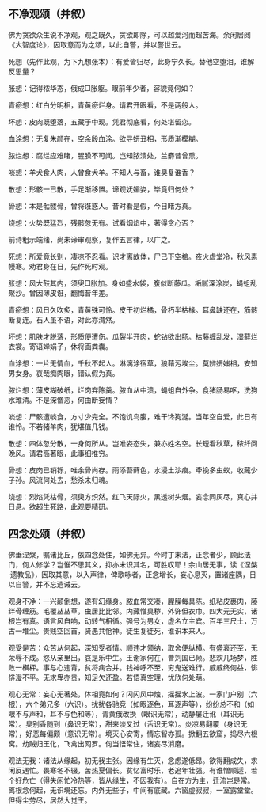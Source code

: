 ## 不净观颂（并叙）

佛为贪欲众生说不净观，观之既久，贪欲即除，可以越爱河而超苦海。余闲居阅《大智度论》，因取意而为之颂，以此自警，并以警世云。

死想（先作此观，为下九想张本）：有爱皆归尽，此身宁久长。替他空堕泪，谁解反思量？

胀想：记得秾华态，俄成□胀躯。眼前年少者，容貌竟何如？

青瘀想：红白分明相，青黄瘀烂身。请君开眼看，不是两般人。

坏想：皮肉既堕落，五藏于中现。凭君彻底看，何处堪留恋。

血涂想：无复朱颜在，空余殷血涂。欲寻妍丑相，形质渐模糊。

脓烂想：腐烂应难睹，腥臊不可闻。岂知脓溃处，兰麝昔曾熏。

啖想：羊犬食人肉，人曾食犬羊。不知人与畜，谁臭复谁香？

散想：形骸一已散，手足渐移置。谛观妩媚姿，毕竟归何处？

骨想：本是骷髅骨，曾将诳惑人。昔时看是假，今日睹方真。

烧想：火势既猛烈，残骸忽无有。试看烟焰中，著得贪心否？

前诗粗示端绪，尚未谛审观察，复作五言律，以广之。

死想：所爱竟长别，凄凉不忍看。识才离故体，尸已下空棺。夜火虚堂冷，秋风素幔寒。劝君身在日，先作死时观。

胀想：风大鼓其内，须臾□胀加。身如盛水袋，腹似断藤瓜。垢腻深涂炭，蝇蛆乱聚沙。曾因薄皮诳，翻悔昔年差。

青瘀想：风日久吹炙，青黄殊可怜。皮干初烂橘，骨朽半枯椽。耳鼻缺还在，筋骸断复连。石人虽不语，对此亦潸然。

坏想：肌肤才脱落，形质便遭伤。瓜裂半开肉，蛇钻欲出肠。枯藤缠乱发，湿藓烂衣裳。寄语婵娟子，休将画粪囊。

血涂想：一片无情血，千秋不起人。淋漓涂宿草，狼藉污埃尘。莫辨妍媸相，安知男女身。哀哉痴肉眼，错认假为真。

脓烂想：薄皮糊破纸，烂肉弃陈羹。脓血从中溃，蝇蛆自外争。食猪肠易呕，洗狗水难清。不是深憎恶，何由断妄情？

啖想：尸骸遭啖食，方寸少完全。不饱饥鸟腹，难干馋狗涎。当年空自爱，此日有谁怜。不若猪羊肉，犹堪值几钱。

散想：四体忽分散，一身何所从。岂唯姿态失，兼亦姓名空。长短看秋草，秾纤问晚风。请君高著眼，此事细推穷。

骨想：皮肉已销铄，唯余骨尚存。雨添苔藓色，水浸土沙痕。牵挽多虫蚁，收藏少子孙。风流何处去，愁杀未归魂。

烧想：烈焰凭枯骨，须臾方炽然。红飞天际火，黑透树头烟。妄念同灰尽，真心并日悬。欲超生死路，此观要精研。

## 四念处颂（并叙）

佛垂涅槃，嘱诸比丘，依四念处住，如佛无异。今时丁末法，正念者少，顾此法门，何人修学？岂惟不思其义，抑亦未识其名，可胜叹耶！余山居无事，读《涅槃·遗教品》，因取其意，以入声律，俾歌咏者，正念增长，妄心息灭，置诸座隅，日以自警，并不忘遗诫云。

观身不净：一兴颠倒想，遂有幻缘身。脓血常交凑，腥臊每具陈。纸粘皮裹肉，藤绊骨缠筋。毛覆丛丛草，虫居比比邻。内藏惟臭秽，外饰但衣巾。四大元无实，诸根岂有真。语言风自响，动转气相循。强号为男女，虚名立主宾。百年三尺土，万古一堆尘。贵贱空回首，贤愚共怆神。徒生复徒死，谁识本来人。

观受是苦：众苦从何起，深知受者情。顺违才领纳，取舍便纵横。有盛衰还至，无荣辱不成。怨从亲里出，哀是乐中生。王谢家何在，曹刘国已倾。悲欢几场梦，胜败一棋枰。事与心违背，贫将病合并。钱神呼不至，穷鬼送难行。戚戚终何益，悱悱漫不平。无求卑亦贵，知足欠还盈。若悟真空理，忧欣何处萌。

观心无常：妄心无著处，体相竟如何？闪闪风中烛，摇摇水上波。一家门户别（六根），六个弟兄多（六识）。扰扰各驰竞（如眼逐色，耳逐声等），纷纷总不和（如眼不与声和，耳不与色和等），青黄俄改换（眼识无常），动静屡迁讹（耳识无常）。臭别香随到（鼻识无常），甜来淡又过（舌识无常）。炎凉易翻覆（身识无常），好恶每偏颇（意识无常）。境灭心安寄，情忘智亦孤。掀翻五欲窟，捣尽六根窝。劫贼归王化，飞禽出网罗。何当悟常住，诸妄尽消磨。

观法无我：诸法从缘起，初无我主张。因缘有生灭，念虑遂低昂。欲得翻成失，求闲反遇忙。畏寒冬不辍，苦热夏偏长。贫忆富时乐，老追年壮强。有谁憎顺适，若个好危亡（得失闲忙冷热等，皆从缘生，不因我有）。自在方为主，迁流岂是常。离根念何起，无识境还忘。内外无些子，中间有底藏。六窗虚寂寂，一室露堂堂。但得尘劳尽，居然大觉王。